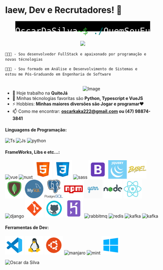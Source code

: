 # Iaew, Dev e Recrutadores! 👋



<p style="text-align:center"><kbd style="font-size: 2em; background: black; color: white; height:40px; border-color:black; ">
  <fonts style="position: relative; bottom:-1rem">OscarDaSilva<span style="color: #35ae35;">~$ </span><span style="color: teal;">./</span><span class="dirname">QuemSouEu</span>
  </fonts>
</kbd></p> 

<p align="center"><br/>
   <a href="https://www.linkedin.com/in/dasilvaoscar/">
    <img src="https://www.logo.wine/a/logo/LinkedIn/LinkedIn-Logo.wine.svg" width="100">
  </a>
</p>

<code>👨🏾‍💻 - Sou desenvolvedor FullStack e apaixonado por programação e novas técnologias</code>

<code>👨🏾‍🎓 - Sou formado em Análise e Desenvolvimento de Sistemas e estou me Pós-Graduando em Engenharia de Software</code>

<br/>

<img width="50%" align="right" alt="Image" src="https://static.wikia.nocookie.net/vsbattles/images/a/a7/Scar_Render.png/revision/latest?cb=20181130094253" />


- 🔭 Hoje trabalho na **QuiteJá**
- 🌱 Minhas técnologias favoritas são **Python, Typescript e VueJS**
- ⚡ Hobbies: **Minhas maiores diversões são Jogar e programar**❤
- 📫 Como me encontrar: **oscarkaka222@gmail.com ou (47) 98874-3841**

<h4>Linguagens de Programação: </h4>
<p align="left">
 <img style="margin: auto;" src="https://upload.wikimedia.org/wikipedia/commons/thumb/4/4c/Typescript_logo_2020.svg/1200px-Typescript_logo_2020.svg.png" alt=Ts width="60" height="60"/>
 <img style="margin: auto;" src="https://upload.wikimedia.org/wikipedia/commons/thumb/9/99/Unofficial_JavaScript_logo_2.svg/200px-Unofficial_JavaScript_logo_2.svg.png" alt=Js width="60" height="60"/>
 <img style="margin: auto;" src="https://upload.wikimedia.org/wikipedia/commons/thumb/0/0a/Python.svg/1200px-Python.svg.png" alt=python width="60" height="60"/>
</p>

<h4>FrameWorks, Libs e etc...: </h4>
<p align="left">
  <img src="https://br.vuejs.org//images/logo.png" alt=vue width="40" height="50"/>
  <img src="https://seeklogo.com/images/N/nuxt-logo-5EF50E1ABD-seeklogo.com.png" alt=nuxt width="40" height="50"/>
	<img style="margin: auto;" src="https://raw.githubusercontent.com/sachinverma53121/sachinverma53121/master/icons/html5.png" alt=html5 width="60" height="60"/> 
	<img style="margin: auto;" src="https://raw.githubusercontent.com/sachinverma53121/sachinverma53121/master/icons/css3.png" alt=css3 width="60" height="60"/> 
	<img style="margin: auto;" src="https://www.jqueryscript.net/images/collective/sass-svg.png" alt=sass width="60" height="60"/>
	<img style="margin: auto;" src="https://raw.githubusercontent.com/sachinverma53121/sachinverma53121/master/icons/bootstrap.png" alt=bootstrap width="60" height="60"/>
	<img style="margin: auto;" src="https://raw.githubusercontent.com/sachinverma53121/sachinverma53121/master/icons/jquery.png" alt=jquery width="60" height="60"/>
	<img style="margin: auto;" src="https://raw.githubusercontent.com/sachinverma53121/sachinverma53121/master/icons/babel.png" alt=babel width="60" height="60"/>
	<img style="margin: auto;" src="https://raw.githubusercontent.com/sachinverma53121/sachinverma53121/master/icons/mongo.png" alt=mongodb width="60" height="60"/> 
	<img style="margin: auto;" src="https://raw.githubusercontent.com/sachinverma53121/sachinverma53121/master/icons/mysql.png" alt=mysql width="60" height="60"/> 
	<img style="margin: auto;" src="https://raw.githubusercontent.com/sachinverma53121/sachinverma53121/master/icons/psql.png" alt=postgresql width="60" height="60"/> 
	<img style="margin: auto;" src="https://raw.githubusercontent.com/sachinverma53121/sachinverma53121/master/icons/npm.png" alt=npm width="60" height="60"/>
  <img style="margin: auto;" src="https://raw.githubusercontent.com/sachinverma53121/sachinverma53121/master/icons/yarn.png" alt=yarn width="60" height="60"/>
  <img style="margin: auto;" src="https://raw.githubusercontent.com/sachinverma53121/sachinverma53121/master/icons/node.png" alt=nodejs width="60" height="60"/>
	<img style="margin: auto;" src="https://raw.githubusercontent.com/sachinverma53121/sachinverma53121/master/icons/react.png" alt=react width="60" height="60"/> 
  <img style="margin: auto;" src="https://cdn.iconscout.com/icon/free/png-256/django-2-282855.png" alt=django width="60" height="60"/>
	<img style="margin: auto;" src="https://raw.githubusercontent.com/sachinverma53121/sachinverma53121/master/icons/git.png" alt=git width="60" height="60"/>
  <img style="margin: auto;" src="https://raw.githubusercontent.com/sachinverma53121/sachinverma53121/master/icons/github.png" alt=github width="60" height="60"/>
  <img style="margin: auto;" src="https://raw.githubusercontent.com/sachinverma53121/sachinverma53121/master/icons/heroku.png" alt=heroku width="60" height="60"/>
  <img style="margin: auto;" src="https://jpadilla.github.io/rabbitmqapp/assets/img/icon.png" alt=rabbitmq width="60" height="60"/>
  <img src="https://cdn4.iconfinder.com/data/icons/redis-2/1451/Untitled-2-512.png" alt=redis width="60" height="60"/>
  <img src="https://upload.wikimedia.org/wikipedia/commons/thumb/0/05/Apache_kafka.svg/1200px-Apache_kafka.svg.png" alt=kafka width="40" height="50"/>
<img src="https://www.docker.com/sites/default/files/d8/2019-07/Moby-logo.png" alt=kafka width="60" height="50"/>
</p>

<h4>Ferramentas de Dev: </h4>
<p align="left">
  <img style="margin: auto;" src="https://raw.githubusercontent.com/sachinverma53121/sachinverma53121/master/icons/vsc.png" alt=vs width="60" height="60"/>
  <img style="margin: auto;" src="https://raw.githubusercontent.com/sachinverma53121/sachinverma53121/master/icons/linux.png" alt=linux width="60" height="60"/>
  <img style="margin: auto;" src="https://raw.githubusercontent.com/sachinverma53121/sachinverma53121/master/icons/ubuntu.png" alt=ubuntu width="60" height="60"/>
  <img style="margin: auto;" src="https://upload.wikimedia.org/wikipedia/commons/thumb/c/c9/Antu_distributor-logo-manjaro.svg/1024px-Antu_distributor-logo-manjaro.svg.png" alt=manjaro width="60" height="60"/>
  <img style="margin: auto;" src="https://cdn.onsloth.com/data/images/logo/mintlogo-color.svg" alt=mint width="60" height="60"/>
  <img style="margin: auto;" src="https://raw.githubusercontent.com/sachinverma53121/sachinverma53121/master/icons/win10.png" alt=windows10 width="60" height="60"/>
</p>

![Oscar da Silva](https://github-readme-stats.vercel.app/api?username=OscarSilvaOfficial&show_icons=true&theme=cobalt)

